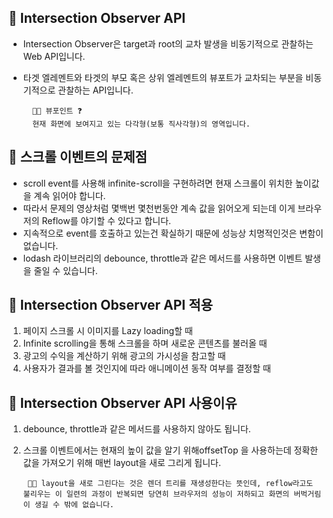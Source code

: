 ## 🍄 Intersection Observer API 

- Intersection Observer은 target과 root의 교차 발생을 비동기적으로 관찰하는 Web API입니다.
- 타겟 엘레멘트와 타겟의 부모 혹은 상위 엘레멘트의 뷰포트가 교차되는 부분을 비동기적으로 관찰하는 API입니다.

        👩‍💻 뷰포인트 ❓ 
        현재 화면에 보여지고 있는 다각형(보통 직사각형)의 영역입니다.

## 🍄 스크롤 이벤트의 문제점

- scroll event를 사용해 infinite-scroll을 구현하려면 현재 스크롤이 위치한 높이값을 계속 읽어야 합니다. 
- 따라서 문제의 영상처럼 몇백번 몇천번동안 계속 값을 읽어오게 되는데 이게 브라우저의 Reflow를 야기할 수 있다고 합니다.
- 지속적으로 event를 호출하고 있는건 확실하기 때문에 성능상 치명적인것은 변함이 없습니다.
-  lodash 라이브러리의 debounce, throttle과 같은 메서드를 사용하면 이벤트 발생을 줄일 수 있습니다.

## 🍄 Intersection Observer API 적용

1. 페이지 스크롤 시 이미지를 Lazy loading할 때
2. Infinite scrolling을 통해 스크롤을 하며 새로운 콘텐츠를 불러올 때
3. 광고의 수익을 계산하기 위해 광고의 가시성을 참고할 때
4. 사용자가 결과를 볼 것인지에 따라 애니메이션 동작 여부를 결정할 때

## 🍄 Intersection Observer API 사용이유
1. debounce, throttle과 같은 메서드를 사용하지 않아도 됩니다.
2. 스크롤 이벤트에서는 현재의 높이 값을 알기 위해offsetTop 을 사용하는데 정확한 값을 가져오기 위해 매번 layout을 새로 그리게 됩니다.

    
        👩‍💻 layout을 새로 그린다는 것은 렌더 트리를 재생성한다는 뜻인데, reflow라고도 불리우는 이 일련의 과정이 반복되면 당연히 브라우저의 성능이 저하되고 화면의 버벅거림이 생길 수 밖에 없습니다.

